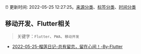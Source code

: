 :alarm_clock: 更新时间: 2022-05-25 12:27:25。[来源分类](../README.md)、[标签分类](../TAGS.md)、[时间分类](../TIMELINE.md)

## 移动开发、Flutter相关


> 关键字：`Flutter`、`PWA`、`移动开发`



- [2022-05-25-榴莲日记-总有留恋，留在心间！-By-Flutter](https://www.v2ex.com/t/855251) 